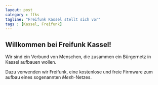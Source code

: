 ```yaml
---
layout: post
category : ffks
tagline: "Freifunk Kassel stellt sich vor"
tags : [Kassel, Freifunk]
---
```


## Willkommen bei Freifunk Kassel!

Wir sind ein Verbund von Menschen, die zusammen ein Bürgernetz in Kassel aufbauen
wollen.

Dazu verwenden wir Freifunk, eine kostenlose und freie Firmware zum aufbau eines
sogenannten *Mesh*-Netzes.
